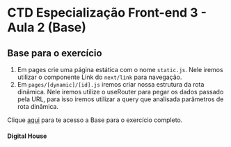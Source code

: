 # CTD Especialização Front-end 3 - Aula 2 (Base)

## Base para o exercício

1. Em pages crie uma página estática com o nome `static.js`. Nele iremos utilizar o componente Link do `next/link` para navegação.
2. Em `pages/[dynamic]/[id].js` iremos criar nossa estrutura da rota dinâmica. Nele iremos utilize o useRouter para pegar os dados passado pela URL, para isso iremos utilizar a query que analisada parâmetros de rota dinâmica. 

Clique [aqui](https://github.com/PedagogiaDHBrasil/ctd-esp-front3-aula2-completo) para te acesso a Base para o exercício completo.

#### Digital House
